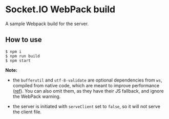 
# Socket.IO WebPack build

A sample Webpack build for the server.

## How to use

```
$ npm i
$ npm run build
$ npm start
```

**Note:**

- the `bufferutil` and `utf-8-validate` are optional dependencies from `ws`, compiled from native code, which are meant to improve performance ([ref](https://github.com/websockets/ws#opt-in-for-performance)). You can also omit them, as they have their JS fallback, and ignore the WebPack warning.

- the server is initiated with `serveClient` set to `false`, so it will not serve the client file.

